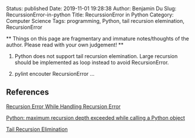 Status: published
Date: 2019-11-01 19:28:38
Author: Benjamin Du
Slug: RecurssionError-in-python
Title: RecurssionError in Python
Category: Computer Science
Tags: programming, Python, tail recursion elemination, RecursionError

**
Things on this page are fragmentary and immature notes/thoughts of the author.
Please read with your own judgement!
**

1. Python does not support tail recursion elemination. 
	Large recursion should be implemented as loop instead to avoid RecursionError.

2. pylint encouter RecursionError ...


## References

[Recursion Error While Handling Recursion Error](https://nickdrozd.github.io/2019/06/03/recursion-error.html)


[Python: maximum recursion depth exceeded while calling a Python object](https://stackoverflow.com/questions/6809402/python-maximum-recursion-depth-exceeded-while-calling-a-python-object)


[Tail Recursion Elimination](http://neopythonic.blogspot.com/2009/04/tail-recursion-elimination.html)
